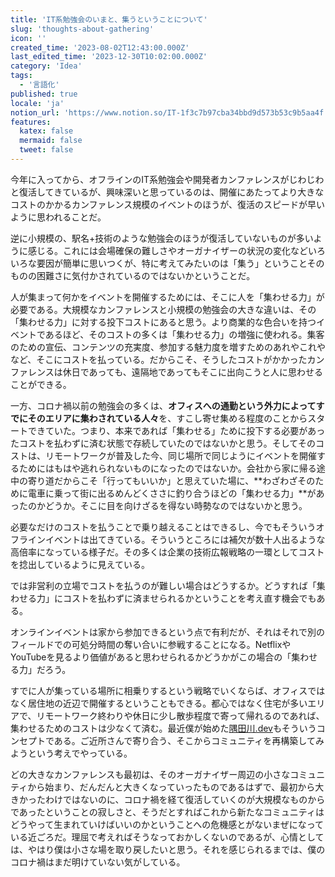 ```yaml
---
title: 'IT系勉強会のいまと、集うということについて'
slug: 'thoughts-about-gathering'
icon: ''
created_time: '2023-08-02T12:43:00.000Z'
last_edited_time: '2023-12-30T10:02:00.000Z'
category: 'Idea'
tags:
  - '言語化'
published: true
locale: 'ja'
notion_url: 'https://www.notion.so/IT-1f3c7b97cba34bbd9d573b53c9b5aa4f'
features:
  katex: false
  mermaid: false
  tweet: false
---
```


今年に入ってから、オフラインのIT系勉強会や開発者カンファレンスがじわじわと復活してきているが、興味深いと思っているのは、開催にあたってより大きなコストのかかるカンファレンス規模のイベントのほうが、復活のスピードが早いように思われることだ。

逆に小規模の、駅名+技術のような勉強会のほうが復活していないものが多いように感じる。これには会場確保の難しさやオーガナイザーの状況の変化などいろいろな要因が簡単に思いつくが、特に考えてみたいのは「集う」ということそのものの困難さに気付かされているのではないかということだ。

人が集まって何かをイベントを開催するためには、そこに人を「集わせる力」が必要である。大規模なカンファレンスと小規模の勉強会の大きな違いは、その「集わせる力」に対する投下コストにあると思う。より商業的な色合いを持つイベントであるほど、そのコストの多くは「集わせる力」の増強に使われる。集客のための宣伝、コンテンツの充実度、参加する魅力度を増すためのあれやこれやなど、そこにコストを払っている。だからこそ、そうしたコストがかかったカンファレンスは休日であっても、遠隔地であってもそこに出向こうと人に思わせることができる。

一方、コロナ禍以前の勉強会の多くは、**オフィスへの通勤という外力によってすでにそのエリアに集わされている人々**を、すこし寄せ集める程度のことからスタートできていた。つまり、本来であれば「集わせる」ために投下する必要があったコストを払わずに済む状態で存続していたのではないかと思う。そしてそのコストは、リモートワークが普及した今、同じ場所で同じようにイベントを開催するためにはもはや逃れられないものになったのではないか。会社から家に帰る途中の寄り道だからこそ「行ってもいいか」と思えていた場に、**わざわざそのために電車に乗って街に出るめんどくささに釣り合うほどの「集わせる力」**があったのかどうか。そこに目を向けざるを得ない時勢なのではないかと思う。

必要なだけのコストを払うことで乗り越えることはできるし、今でもそういうオフラインイベントは出てきている。そういうところには補欠が数十人出るような高倍率になっている様子だ。その多くは企業の技術広報戦略の一環としてコストを捻出しているように見えている。

では非営利の立場でコストを払うのが難しい場合はどうするか。どうすれば「集わせる力」にコストを払わずに済ませられるかということを考え直す機会でもある。

オンラインイベントは家から参加できるという点で有利だが、それはそれで別のフィールドでの可処分時間の奪い合いに参戦することになる。NetflixやYouTubeを見るより価値があると思わせられるかどうかがこの場合の「集わせる力」だろう。

すでに人が集っている場所に相乗りするという戦略でいくならば、オフィスではなく居住地の近辺で開催するということもできる。都心ではなく住宅が多いエリアで、リモートワーク終わりや休日に少し散歩程度で寄って帰れるのであれば、集わせるためのコストは少なくて済む。最近僕が始めた[隅田川.dev](https://sumidagawa-dev.connpass.com/)もそういうコンセプトである。ご近所さんで寄り合う、そこからコミュニティを再構築してみようという考えでやっている。

どの大きなカンファレンスも最初は、そのオーガナイザー周辺の小さなコミュニティから始まり、だんだんと大きくなっていったものであるはずで、最初から大きかったわけではないのに、コロナ禍を経て復活していくのが大規模なものからであったということの寂しさと、そうだとすればこれから新たなコミュニティはどうやって生まれていけばいいのかということへの危機感とがないまぜになっている近ごろだ。理屈で考えればそうなっておかしくないのであるが、心情としては、やはり僕は小さな場を取り戻したいと思う。それを感じられるまでは、僕のコロナ禍はまだ明けていない気がしている。
